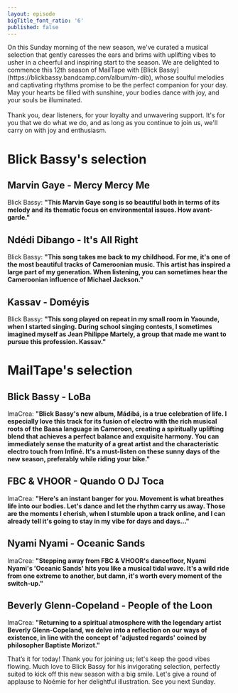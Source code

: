 ```yaml
---
layout: episode
bigTitle_font_ratio: '6'
published: false
---
```

<p id="introduction">
	On this Sunday morning of the new season, we've curated a musical selection that gently caresses the ears and brims with uplifting vibes to usher in a cheerful and inspiring start to the season. We are delighted to commence this 12th season of MailTape with [Blick Bassy](https://blickbassy.bandcamp.com/album/m-dib), whose soulful melodies and captivating rhythms promise to be the perfect companion for your day. May your hearts be filled with sunshine, your bodies dance with joy, and your souls be illuminated.
	<br><br>Thank you, dear listeners, for your loyalty and unwavering support. It's for you that we do what we do, and as long as you continue to join us, we'll carry on with joy and enthusiasm.
</p>

# Blick Bassy's selection

## Marvin Gaye - Mercy Mercy Me

Blick Bassy: **"**This Marvin Gaye song is so beautiful both in terms of its melody and its thematic focus on environmental issues. How avant-garde.**"**

## Ndédi Dibango - It's All Right

Blick Bassy: **"**This song takes me back to my childhood. For me, it's one of the most beautiful tracks of Cameroonian music. This artist has inspired a large part of my generation. When listening, you can sometimes hear the Cameroonian influence of Michael Jackson.**"**

## Kassav - Doméyis 

Blick Bassy: **"**This song played on repeat in my small room in Yaounde, when I started singing. During school singing contests, I sometimes imagined myself as Jean Philippe Martely, a group that made me want to pursue this profession. Kassav.**"**

# MailTape's selection

## Blick Bassy - LoBa

ImaCrea: **"**Blick Bassy's new album, Mádibá, is a true celebration of life. I especially love this track for its fusion of electro with the rich musical roots of the Baasa language in Cameroon, creating a spiritually uplifting blend that achieves a perfect balance and exquisite harmony. You can immediately sense the maturity of a great artist and the characteristic electro touch from Infiné. It's a must-listen on these sunny days of the new season, preferably while riding your bike.**"**

## FBC & VHOOR - Quando O DJ Toca

ImaCrea: **"**Here's an instant banger for you. Movement is what breathes life into our bodies. Let's dance and let the rhythm carry us away. Those are the moments I cherish, when I stumble upon a track online, and I can already tell it's going to stay in my vibe for days and days...**"**

## Nyami Nyami - Oceanic Sands

ImaCrea: **"**Stepping away from FBC & VHOOR's dancefloor, Nyami Nyami's 'Oceanic Sands' hits you like a musical tidal wave. It's a wild ride from one extreme to another, but damn, it's worth every moment of the switch-up.**"**

## Beverly Glenn-Copeland - People of the Loon

ImaCrea: **"**Returning to a spiritual atmosphere with the legendary artist Beverly Glenn-Copeland, we delve into a reflection on our ways of existence, in line with the concept of 'adjusted regards' coined by philosopher Baptiste Morizot.**"**

<p id="outroduction">That’s it for today! Thank you for joining us; let's keep the good vibes flowing. Much love to Blick Bassy for his invigorating selection, perfectly suited to kick off this new season with a big smile. Let's give a round of applause to Noémie for her delightful illustration. See you next Sunday.</p>

